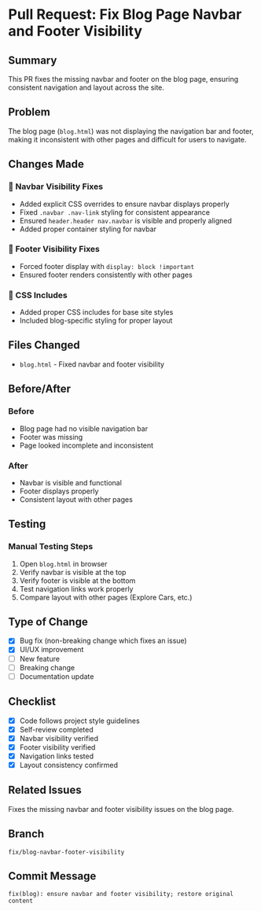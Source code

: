 # Pull Request: Fix Blog Page Navbar and Footer Visibility

## Summary

This PR fixes the missing navbar and footer on the blog page, ensuring consistent navigation and layout across the site.

## Problem

The blog page (`blog.html`) was not displaying the navigation bar and footer, making it inconsistent with other pages and difficult for users to navigate.

## Changes Made

### 🔧 Navbar Visibility Fixes
- Added explicit CSS overrides to ensure navbar displays properly
- Fixed `.navbar .nav-link` styling for consistent appearance
- Ensured `header.header nav.navbar` is visible and properly aligned
- Added proper container styling for navbar

### 🔧 Footer Visibility Fixes
- Forced footer display with `display: block !important`
- Ensured footer renders consistently with other pages

### 🔧 CSS Includes
- Added proper CSS includes for base site styles
- Included blog-specific styling for proper layout

## Files Changed

- `blog.html` - Fixed navbar and footer visibility

## Before/After

### Before
- Blog page had no visible navigation bar
- Footer was missing
- Page looked incomplete and inconsistent

### After
- Navbar is visible and functional
- Footer displays properly
- Consistent layout with other pages

## Testing

### Manual Testing Steps
1. Open `blog.html` in browser
2. Verify navbar is visible at the top
3. Verify footer is visible at the bottom
4. Test navigation links work properly
5. Compare layout with other pages (Explore Cars, etc.)

## Type of Change

- [x] Bug fix (non-breaking change which fixes an issue)
- [x] UI/UX improvement
- [ ] New feature
- [ ] Breaking change
- [ ] Documentation update

## Checklist

- [x] Code follows project style guidelines
- [x] Self-review completed
- [x] Navbar visibility verified
- [x] Footer visibility verified
- [x] Navigation links tested
- [x] Layout consistency confirmed

## Related Issues

Fixes the missing navbar and footer visibility issues on the blog page.

## Branch

`fix/blog-navbar-footer-visibility`

## Commit Message

```
fix(blog): ensure navbar and footer visibility; restore original content
```


